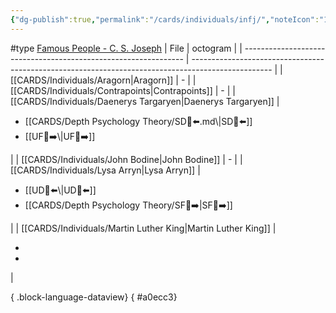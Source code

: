 ```yaml
---
{"dg-publish":true,"permalink":"/cards/individuals/infj/","noteIcon":"1","created":"2023-04-29T12:10:55.275+02:00","updated":"2023-05-05T11:40:43.254+02:00"}
---
```


#type
[Famous People - C. S. Joseph](https://offers.csjoseph.life/famous)
| File                                                            | octogram                                                                                           |
| --------------------------------------------------------------- | -------------------------------------------------------------------------------------------------- |
| [[CARDS/Individuals/Aragorn\|Aragorn]]                       | \-                                                                                                 |
| [[CARDS/Individuals/Contrapoints\|Contrapoints]]             | \-                                                                                                 |
| [[CARDS/Individuals/Daenerys Targaryen\|Daenerys Targaryen]] | <ul><li>[[CARDS/Depth Psychology Theory/SD🤸⬅️.md\\|SD🤸⬅️]]</li><li>[[UF👤➡️\\|UF👤➡️]]</li></ul> |
| [[CARDS/Individuals/John Bodine\|John Bodine]]               | \-                                                                                                 |
| [[CARDS/Individuals/Lysa Arryn\|Lysa Arryn]]                 | <ul><li>[[UD👤⬅️\\|UD👤⬅️]]</li><li>[[CARDS/Depth Psychology Theory/SF🤸➡️\|SF🤸➡️]] </li></ul>                                          |
| [[CARDS/Individuals/Martin Luther King\|Martin Luther King]] | <ul><li></li><li></li></ul>                                                                        |

{ .block-language-dataview}
{ #a0ecc3}


